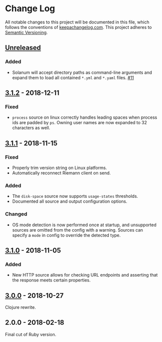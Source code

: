 Change Log
==========

All notable changes to this project will be documented in this file, which
follows the conventions of [keepachangelog.com](http://keepachangelog.com/).
This project adheres to [Semantic Versioning](http://semver.org/).

## [Unreleased]

### Added
- Solanum will accept directory paths as command-line arguments and expand them
  to load all contained `*.yml` and `*.yaml` files.
  [#11](//github.com/greglook/solanum/issues/11)

## [3.1.2] - 2018-12-11

### Fixed
- `process` source on linux correctly handles leading spaces when process ids
  are padded by `ps`. Owning user names are now expanded to 32 characters as
  well.

## [3.1.1] - 2018-11-15

### Fixed
- Properly trim version string on Linux platforms.
- Automatically reconnect Riemann client on send.

### Added
- The `disk-space` source now supports `usage-states` thresholds.
- Documented all source and output configuration options.

### Changed
- OS mode detection is now performed once at startup, and unsupported sources
  are omitted from the config with a warning. Sources can specify a `mode` in
  config to override the detected type.

## [3.1.0] - 2018-11-05

### Added
- New HTTP source allows for checking URL endpoints and asserting that the
  response meets certain properties.

## [3.0.0] - 2018-10-27

Clojure rewrite.

## 2.0.0 - 2018-02-18

Final cut of Ruby version.

[Unreleased]: https://github.com/greglook/solanum/compare/3.1.2...HEAD
[3.1.2]: https://github.com/greglook/solanum/compare/3.1.1...3.1.2
[3.1.1]: https://github.com/greglook/solanum/compare/3.1.0...3.1.1
[3.1.0]: https://github.com/greglook/solanum/compare/3.0.0...3.1.0
[3.0.0]: https://github.com/greglook/solanum/compare/2.0.0...3.0.0
